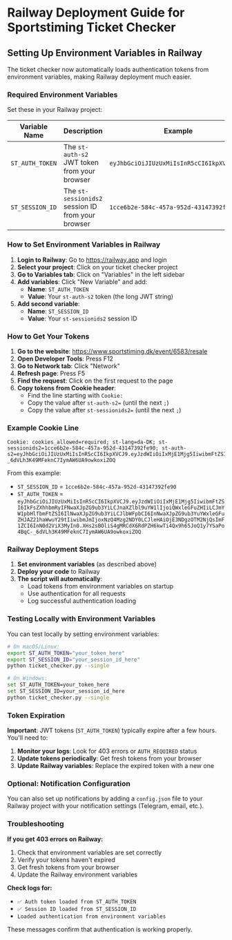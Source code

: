 # Railway Deployment Guide for Sportstiming Ticket Checker

## Setting Up Environment Variables in Railway

The ticket checker now automatically loads authentication tokens from environment variables, making Railway deployment much easier.

### Required Environment Variables

Set these in your Railway project:

| Variable Name | Description | Example |
|---------------|-------------|---------|
| `ST_AUTH_TOKEN` | The `st-auth-s2` JWT token from your browser | `eyJhbGciOiJIUzUxMiIsInR5cCI6IkpXVCJ9...` |
| `ST_SESSION_ID` | The `st-sessionids2` session ID from your browser | `1cce6b2e-584c-457a-952d-43147392fe90` |

### How to Set Environment Variables in Railway

1. **Login to Railway**: Go to https://railway.app and login
2. **Select your project**: Click on your ticket checker project
3. **Go to Variables tab**: Click on "Variables" in the left sidebar
4. **Add variables**: Click "New Variable" and add:
   - **Name**: `ST_AUTH_TOKEN`
   - **Value**: Your `st-auth-s2` token (the long JWT string)
5. **Add second variable**:
   - **Name**: `ST_SESSION_ID` 
   - **Value**: Your `st-sessionids2` session ID

### How to Get Your Tokens

1. **Go to the website**: https://www.sportstiming.dk/event/6583/resale
2. **Open Developer Tools**: Press F12
3. **Go to Network tab**: Click "Network"
4. **Refresh page**: Press F5
5. **Find the request**: Click on the first request to the page
6. **Copy tokens from Cookie header**:
   - Find the line starting with `Cookie:`
   - Copy the value after `st-auth-s2=` (until the next `;`)
   - Copy the value after `st-sessionids2=` (until the next `;`)

### Example Cookie Line
```
Cookie: cookies_allowed=required; st-lang=da-DK; st-sessionids2=1cce6b2e-584c-457a-952d-43147392fe90; st-auth-s2=eyJhbGciOiJIUzUxMiIsInR5cCI6IkpXVCJ9.eyJzdWIiOiIxMjE1Mjg5IiwibmFtZSI6IkFsZXhhbmRyIFNwaXJpZG9ub3YiLCJnaXZlbl9uYW1lIjoiQWxleGFuZHIiLCJmYW1pbHlfbmFtZSI6IlNwaXJpZG9ub3YiLCJlbWFpbCI6InNwaXJpZG9ub3YuYWxleGFuZHJAZ21haWwuY29tIiwibmJmIjoxNzQ4Mzg2NDY0LCJleHAiOjE3NDgzOTM2NjQsImF1ZCI6InN0d2ViX3MyIn0.XHs2sBOliS4gMRCdX6RdPZH6kwTi4Qx9h65JoQ1y7YSaPo4BqC-_6dVLh3K49MFeknC7IymAW6UA9owkoxiZOQ
```

From this example:
- `ST_SESSION_ID` = `1cce6b2e-584c-457a-952d-43147392fe90`
- `ST_AUTH_TOKEN` = `eyJhbGciOiJIUzUxMiIsInR5cCI6IkpXVCJ9.eyJzdWIiOiIxMjE1Mjg5IiwibmFtZSI6IkFsZXhhbmRyIFNwaXJpZG9ub3YiLCJnaXZlbl9uYW1lIjoiQWxleGFuZHIiLCJmYW1pbHlfbmFtZSI6IlNwaXJpZG9ub3YiLCJlbWFpbCI6InNwaXJpZG9ub3YuYWxleGFuZHJAZ21haWwuY29tIiwibmJmIjoxNzQ4Mzg2NDY0LCJleHAiOjE3NDgzOTM2NjQsImF1ZCI6InN0d2ViX3MyIn0.XHs2sBOliS4gMRCdX6RdPZH6kwTi4Qx9h65JoQ1y7YSaPo4BqC-_6dVLh3K49MFeknC7IymAW6UA9owkoxiZOQ`

### Railway Deployment Steps

1. **Set environment variables** (as described above)
2. **Deploy your code** to Railway
3. **The script will automatically**:
   - Load tokens from environment variables on startup
   - Use authentication for all requests
   - Log successful authentication loading

### Testing Locally with Environment Variables

You can test locally by setting environment variables:

```bash
# On macOS/Linux:
export ST_AUTH_TOKEN="your_token_here"
export ST_SESSION_ID="your_session_id_here"
python ticket_checker.py --single

# On Windows:
set ST_AUTH_TOKEN=your_token_here
set ST_SESSION_ID=your_session_id_here
python ticket_checker.py --single
```

### Token Expiration

**Important**: JWT tokens (`ST_AUTH_TOKEN`) typically expire after a few hours. You'll need to:

1. **Monitor your logs**: Look for 403 errors or `AUTH_REQUIRED` status
2. **Update tokens periodically**: Get fresh tokens from your browser
3. **Update Railway variables**: Replace the expired token with a new one

### Optional: Notification Configuration

You can also set up notifications by adding a `config.json` file to your Railway project with your notification settings (Telegram, email, etc.).

### Troubleshooting

**If you get 403 errors on Railway:**
1. Check that environment variables are set correctly
2. Verify your tokens haven't expired
3. Get fresh tokens from your browser
4. Update the Railway environment variables

**Check logs for:**
- `✅ Auth token loaded from ST_AUTH_TOKEN`
- `✅ Session ID loaded from ST_SESSION_ID`
- `Loaded authentication from environment variables`

These messages confirm that authentication is working properly. 